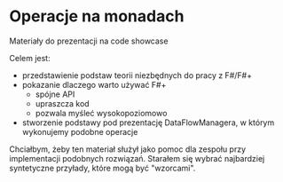 # Operacje na monadach

Materiały do prezentacji na code showcase

Celem jest:
- przedstawienie podstaw teorii niezbędnych do pracy z F#/F#+
- pokazanie dlaczego warto używać F#+
    - spójne API
    - upraszcza kod
    - pozwala myśleć wysokopoziomowo
- stworzenie podstawy pod prezentację DataFlowManagera, w którym wykonujemy podobne operacje

Chciałbym, żeby ten materiał służył jako pomoc dla zespołu przy implementacji podobnych rozwiązań. Starałem się wybrać najbardziej syntetyczne przyłady, które mogą być "wzorcami".
